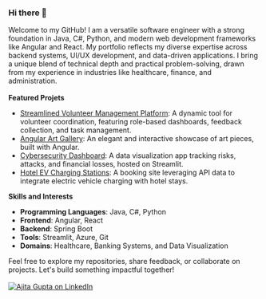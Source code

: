 ### Hi there 👋

Welcome to my GitHub! I am a versatile software engineer with a strong foundation in Java, C#, Python, and modern web development frameworks like Angular and React. My portfolio reflects my diverse expertise across backend systems, UI/UX development, and data-driven applications. I bring a unique blend of technical depth and practical problem-solving, drawn from my experience in industries like healthcare, finance, and administration.
<br><br>
**Featured Projets**
<br>
- [Streamlined Volunteer Management Platform](https://github.com/ajitagupta/react-volunteer-management-system): A dynamic tool for volunteer coordination, featuring role-based dashboards, feedback collection, and task management.
- [Angular Art Gallery](https://github.com/ajitagupta/angular-art-gallery): An elegant and interactive showcase of art pieces, built with Angular.
- [Cybersecurity Dashboard](https://github.com/ajitagupta/streamlit-cybersecurity-dashboard): A data visualization app tracking risks, attacks, and financial losses, hosted on Streamlit.
- [Hotel EV Charging Stations](https://github.com/ajitagupta/hotel-charging-stations): A booking site leveraging API data to integrate electric vehicle charging with hotel stays.

**Skills and Interests**
<br>
- **Programming Languages**: Java, C#, Python
- **Frontend**: Angular, React
- **Backend**: Spring Boot
- **Tools**: Streamlit, Azure, Git
- **Domains**: Healthcare, Banking Systems, and Data Visualization

Feel free to explore my repositories, share feedback, or collaborate on projects. Let's build something impactful together!
<br><br>
[![Ajita Gupta on LinkedIn](https://img.shields.io/badge/LinkedIn-0077B5?style=for-the-badge&logo=linkedin&logoColor=white)](https://www.linkedin.com/in/ajita-gupta-430900109/)

<!--
**ajitagupta/ajitagupta** is a ✨ _special_ ✨ repository because its `README.md` (this file) appears on your GitHub profile.


More ideas up and about me:

- 🔭 I last wrote a [streamlit dashboard](https://github.com/ajitagupta/streamlit-cybersecurity-dashboard)
- 🌱 I’m currently learning azure, c#, .net
- 👯 I’m looking to collaborate on anything
- 🤔 I’m looking for help with the UI/UX design
- 💬 Ask me about Java, python, full-stack, computer science, linux
- 📫 How to reach me: LinkedIn
- 😄 Pronouns: she
- ⚡ Fun fact: I love to play
-->
